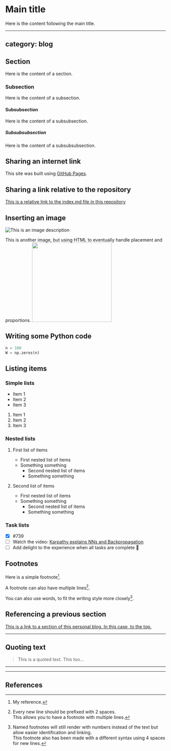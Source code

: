 # Main title
<!-- Due to a plugin called `jekyll-titles-from-headings` which is supported by GitHub Pages by default. The above header (in the markdown file) will be automatically used as the pages title. -->
Here is the content following the main title.

---
<!-- layout: post -->
<!-- title: Awesome Blog Post -->
<!-- excerpt: "Why you should read my website" -->
<!-- tags: [intro, beginner, jekyll, tutorial] -->
<!-- comments: true -->
category: blog
---


## Section
Here is the content of a section.

### Subsection
Here is the content of a subsection.

#### Subsubsection
Here is the content of a subsubsection.

##### Subsubsubsection
Here is the content of a subsubsubsection.


## Sharing an internet link
This site was built using [GitHub Pages](https://pages.github.com/).


## Sharing a link relative to the repository
[This is a relative link to the index.md file in this repository](/index.md)


## Inserting an image
![This is an image description](https://myoctocat.com/assets/images/base-octocat.svg)

This is another image, but using HTML to eventually handle placement and proportions.
<img src="https://octodex.github.com/images/jetpacktocat.png"
height="250">

<!-- ### Inserting an image depending on the color scheme
<picture>
  <source media="(prefers-color-scheme: dark)" srcset="https://user-images.githubusercontent.com/25423296/163456776-7f95b81a-f1ed-45f7-b7ab-8fa810d529fa.png">
  <source media="(prefers-color-scheme: light)" srcset="https://user-images.githubusercontent.com/25423296/163456779-a8556205-d0a5-45e2-ac17-42d089e3c3f8.png">
  <img alt="Shows an illustrated sun in light color mode and a moon with stars in dark color mode." src="https://user-images.githubusercontent.com/25423296/163456779-a8556205-d0a5-45e2-ac17-42d089e3c3f8.png">
</picture> -->



## Writing some Python code
```python
n = 100
W = np.zeros(n)
```


## Listing items
### Simple lists
- Item 1
- Item 2
- Item 3

1. Item 1
2. Item 2
3. Item 3

### Nested lists
1. First list of items
   - First nested list of items
   - Something something
     - Second nested list of items
     - Something something

2. Second list of items
   * First nested list of items
   * Something something
     * Second nested list of items
     * Something something

### Task lists
- [x] #739
- [ ] Watch the video: [Karpathy explains NNs and Backpropagation](https://www.youtube.com/watch?v=VMj-3S1tku0&t=85s)
- [ ] Add delight to the experience when all tasks are complete :tada:

## Footnotes
Here is a simple footnote[^1].

A footnote can also have multiple lines[^2].  

You can also use words, to fit the writing style more closely[^note].

[^1]: My reference.

[^2]: Every new line should be prefixed with 2 spaces.  
  This allows you to have a footnote with multiple lines.

[^note]:
    Named footnotes will still render with numbers instead of the text but allow easier identification and linking.  
    This footnote also has been made with a different syntax using 4 spaces for new lines.
    


## Referencing a previous section
[This is a link to a section of this personal blog. In this case, to the top.](https://github.com/ktroyan/ktroyan.github.io/blob/main/_posts/2021-03-08-blog-post-title-from-file-name.md#main-title)


---
<!-- 
## Using emojis
:smiling_face_with_tear:
:shushing_face:
:neutral_face:
:raised_eyebrow:
:unamused:
:face_exhaling:
:expressionless:
:relieved:
:sleeping:
:pensive:
:face_with_head_bandage:
:face_with_spiral_eyes:
:sneezing_face:
:dizzy_face:
:confused:
:pleading_face:
:cry:
:sweat:
:tired_face:
:frowning_face:
:flushed:
:disappointed_relieved:
:sob:
:confounded:
:yawning_face:
:weary:
:skull:
:skull_and_crossbones:
:ghost:
:robot:
:broken_heart:
:thought_balloon:
:zzz:
:thumbsup:
:thumbsdown:
:point_up:
:clap:
:handshake:
:writing_hand:
:brain:
:deaf_man:
:man_shrugging:
:bowing_man:
:no_good:
:no_good_man:
:man_facepalming:
:octocat:

--- -->


## Quoting text
> This is a quoted text.
> This too...

---
---

## References



